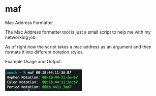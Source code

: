 # maf
Mac Address Formatter

The Mac Address formatter tool is just a small script to help me with my networking job.

As of right now the script takes a mac address as an argument and then formats it into different notation styles.

Example Usage and Output:

<img src="./assets/example1.png" width="250"/>